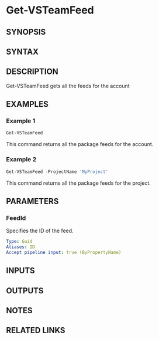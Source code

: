<!-- #include "./common/header.md" -->

# Get-VSTeamFeed

## SYNOPSIS

<!-- #include "./synopsis/Get-VSTeamFeed.md" -->

## SYNTAX

## DESCRIPTION

Get-VSTeamFeed gets all the feeds for the account

## EXAMPLES

### Example 1

```powershell
Get-VSTeamFeed
```

This command returns all the package feeds for the account.

### Example 2

```powershell
Get-VSTeamFeed -ProjectName 'MyProject'
```

This command returns all the package feeds for the project.

## PARAMETERS

### FeedId

Specifies the ID of the feed.

```yaml
Type: Guid
Aliases: ID
Accept pipeline input: true (ByPropertyName)
```

<!-- #include "./params/projectName.md" -->

## INPUTS

## OUTPUTS

## NOTES

<!-- #include "./common/prerequisites.md" -->

## RELATED LINKS
